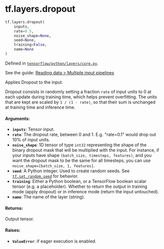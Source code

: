 <div itemscope itemtype="http://developers.google.com/ReferenceObject">
<meta itemprop="name" content="tf.layers.dropout" />
</div>

# tf.layers.dropout

``` python
tf.layers.dropout(
    inputs,
    rate=0.5,
    noise_shape=None,
    seed=None,
    training=False,
    name=None
)
```



Defined in [`tensorflow/python/layers/core.py`](https://www.tensorflow.org/code/tensorflow/python/layers/core.py).

See the guide: [Reading data > Multiple input pipelines](../../../../api_guides/python/reading_data.md#Multiple_input_pipelines)

Applies Dropout to the input.

Dropout consists in randomly setting a fraction `rate` of input units to 0
at each update during training time, which helps prevent overfitting.
The units that are kept are scaled by `1 / (1 - rate)`, so that their
sum is unchanged at training time and inference time.

#### Arguments:

* <b>`inputs`</b>: Tensor input.
* <b>`rate`</b>: The dropout rate, between 0 and 1. E.g. "rate=0.1" would drop out
    10% of input units.
* <b>`noise_shape`</b>: 1D tensor of type `int32` representing the shape of the
    binary dropout mask that will be multiplied with the input.
    For instance, if your inputs have shape
    `(batch_size, timesteps, features)`, and you want the dropout mask
    to be the same for all timesteps, you can use
    `noise_shape=[batch_size, 1, features]`.
* <b>`seed`</b>: A Python integer. Used to create random seeds. See
    <a href="../../tf/set_random_seed.md"><code>tf.set_random_seed</code></a>
    for behavior.
* <b>`training`</b>: Either a Python boolean, or a TensorFlow boolean scalar tensor
    (e.g. a placeholder). Whether to return the output in training mode
    (apply dropout) or in inference mode (return the input untouched).
* <b>`name`</b>: The name of the layer (string).


#### Returns:

Output tensor.


#### Raises:

* <b>`ValueError`</b>: if eager execution is enabled.